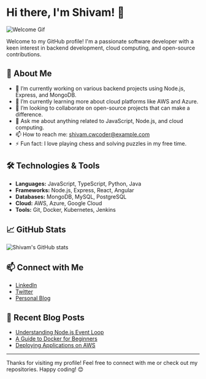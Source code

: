# Hi there, I'm Shivam! 👋

![Welcome Gif](https://media.giphy.com/media/hvRJCLFzcasrR4ia7z/giphy.gif)

Welcome to my GitHub profile! I'm a passionate software developer with a keen interest in backend development, cloud computing, and open-source contributions.

## 🚀 About Me

- 🔭 I’m currently working on various backend projects using Node.js, Express, and MongoDB.
- 🌱 I’m currently learning more about cloud platforms like AWS and Azure.
- 👯 I’m looking to collaborate on open-source projects that can make a difference.
- 💬 Ask me about anything related to JavaScript, Node.js, and cloud computing.
- 📫 How to reach me: [shivam.cwcoder@example.com](mailto:shivam.cwcoder@example.com)
- ⚡ Fun fact: I love playing chess and solving puzzles in my free time.

## 🛠️ Technologies & Tools

- **Languages:** JavaScript, TypeScript, Python, Java
- **Frameworks:** Node.js, Express, React, Angular
- **Databases:** MongoDB, MySQL, PostgreSQL
- **Cloud:** AWS, Azure, Google Cloud
- **Tools:** Git, Docker, Kubernetes, Jenkins

## 📈 GitHub Stats

![Shivam's GitHub stats](https://github-readme-stats.vercel.app/api?username=SHIVACWCODER&show_icons=true&theme=radical)

## 📫 Connect with Me

- [LinkedIn](https://www.linkedin.com/in/shivam-cwcoder/)
- [Twitter](https://twitter.com/shivam_cwcoder)
- [Personal Blog](https://shivamcwcoder.dev)

## 📝 Recent Blog Posts

<!-- BLOG-POST-LIST:START -->
- [Understanding Node.js Event Loop](https://shivamcwcoder.dev/understanding-nodejs-event-loop)
- [A Guide to Docker for Beginners](https://shivamcwcoder.dev/guide-to-docker-for-beginners)
- [Deploying Applications on AWS](https://shivamcwcoder.dev/deploying-applications-on-aws)
<!-- BLOG-POST-LIST:END -->

---

Thanks for visiting my profile! Feel free to connect with me or check out my repositories. Happy coding! 😊
